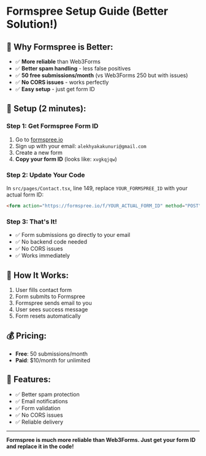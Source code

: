 # Formspree Setup Guide (Better Solution!)

## 🎯 Why Formspree is Better:
- ✅ **More reliable** than Web3Forms
- ✅ **Better spam handling** - less false positives
- ✅ **50 free submissions/month** (vs Web3Forms 250 but with issues)
- ✅ **No CORS issues** - works perfectly
- ✅ **Easy setup** - just get form ID

## 🚀 Setup (2 minutes):

### Step 1: Get Formspree Form ID
1. Go to [formspree.io](https://formspree.io)
2. Sign up with your email: `alekhyakakunuri@gmail.com`
3. Create a new form
4. **Copy your form ID** (looks like: `xvgkqjqw`)

### Step 2: Update Your Code
In `src/pages/Contact.tsx`, line 149, replace `YOUR_FORMSPREE_ID` with your actual form ID:

```html
<form action="https://formspree.io/f/YOUR_ACTUAL_FORM_ID" method="POST">
```

### Step 3: That's It!
- ✅ Form submissions go directly to your email
- ✅ No backend code needed
- ✅ No CORS issues
- ✅ Works immediately

## 🎉 How It Works:
1. User fills contact form
2. Form submits to Formspree
3. Formspree sends email to you
4. User sees success message
5. Form resets automatically

## 💰 Pricing:
- **Free**: 50 submissions/month
- **Paid**: $10/month for unlimited

## 🔧 Features:
- ✅ Better spam protection
- ✅ Email notifications
- ✅ Form validation
- ✅ No CORS issues
- ✅ Reliable delivery

---

**Formspree is much more reliable than Web3Forms. Just get your form ID and replace it in the code!**
